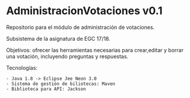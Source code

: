 # AdministracionVotaciones v0.1
Repositorio para el módulo de administración de votaciones.

Subsistema de la asignatura de EGC 17/18.

Objetivos: ofrecer las herramientas necesarias para crear,editar y borrar una votación, incluyendo preguntas y respuestas.

Tecnologías:

	- Java 1.8 -> Eclipse Jee Neon 3.0
	- Sistema de gestión de biliotecas: Maven
	- Biblioteca para API: Jackson

